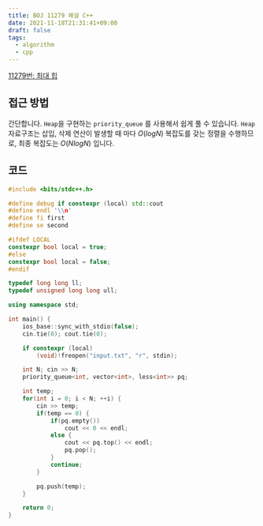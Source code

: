 ```yaml
---
title: BOJ 11279 해설 C++
date: 2021-11-18T21:31:41+09:00
draft: false
tags:
  - algorithm
  - cpp
---
```

<!--more-->
[11279번: 최대 힙](https://www.acmicpc.net/problem/11279)

## 접근 방법

간단합니다. `Heap`을 구현하는 `priority_queue` 를 사용해서 쉽게 풀 수 있습니다. `Heap` 자료구조는 삽입, 삭제 연산이 발생할 때 마다 $O(logN)$ 복잡도를 갖는 정렬을 수행하므로, 최종 복잡도는 $O(NlogN)$ 입니다.

## 코드

```cpp
#include <bits/stdc++.h>

#define debug if constexpr (local) std::cout
#define endl '\\n'
#define fi first
#define se second

#ifdef LOCAL
constexpr bool local = true;
#else
constexpr bool local = false;
#endif

typedef long long ll;
typedef unsigned long long ull;

using namespace std;

int main() {
    ios_base::sync_with_stdio(false);
    cin.tie(0); cout.tie(0);

    if constexpr (local) 
        (void)!freopen("input.txt", "r", stdin);

    int N; cin >> N;
    priority_queue<int, vector<int>, less<int>> pq;

    int temp;
    for(int i = 0; i < N; ++i) {
        cin >> temp;
        if(temp == 0) {
            if(pq.empty())
                cout << 0 << endl;
            else {
                cout << pq.top() << endl;
                pq.pop();
            }
            continue;
        }

        pq.push(temp);
    }

    return 0;
}
```